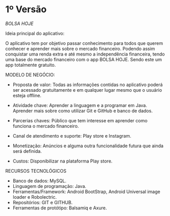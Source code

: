 
# 1º Versão
*BOLSA HOJE*

Ideia principal do aplicativo:

O aplicativo tem por objetivo passar conhecimento para todos que querem conhecer e aprender mais sobre o mercado financeiro. 
Podendo assim conquistar uma renda extra e até mesmo a independência financeira, tendo uma base do mercado financeiro com o app BOLSA HOJE. 
Sendo este um app totalmente gratuito.

MODELO DE NEGÓCIO:

- Proposta de valor: Todas as informações contidas no aplicativo poderá ser acessado gratuitamente e em qualquer lugar mesmo que o usuário esteja offline.

- Atividade chave: Aprender a linguagem e a programar em Java. Aprender mais sobre como utilizar Git e GitHub e banco de dados.

- Parcerias chaves: Público que tem interesse em aprender como funciona o mercado financeiro.

- Canal de atendimento e suporte: Play store e Instagram.
 
- Monetização: Anúncios e alguma outra funcionalidade futura que ainda será definida.

- Custos: Disponibilizar na plataforma Play store.

RECURSOS TECNOLÓGICOS

- Banco de dados: MySQL.
- Linguagem de programação: Java.
- Ferramentas/Framework: Android BootStrap, Android Universal image loader e Robolectric.
- Repositórios: GIT e GITHUB.
- Ferramentas de protótipo: Balsamiq e Axure.

